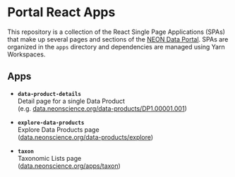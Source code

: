 # Portal React Apps

This repository is a collection of the React Single Page Applications (SPAs) that make up several
pages and sections of the [NEON Data Portal](https://data.neonscience.org). SPAs are organized in
the `apps` directory and dependencies are managed using Yarn Workspaces.

## Apps

* **`data-product-details`**  
  Detail page for a single Data Product  
  (e.g. [data.neonscience.org/data-products/DP1.00001.001](https://data.neonscience.org/data-products/DP1.00001.001))  

* **`explore-data-products`**  
  Explore Data Products page  
  ([data.neonscience.org/data-products/explore](https://data.neonscience.org/data-products/explore))  

* **`taxon`**  
  Taxonomic Lists page  
  ([data.neonscience.org/apps/taxon](https://data.neonscience.org/apps/taxon))  
